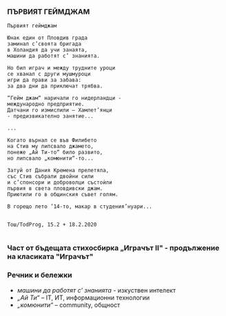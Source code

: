 ### ПЪРВИЯТ ГЕЙМДЖАМ
```
Първият геймджам

Юнак един от Пловдив града
заминал с’своята бригада
в Холандия да учи занаята,
машини да работят с’ знанията.

Но бил играч и между трудните уроци
се хванал с други мушмуроци
игри да прави за забава:
за два дни да приключат трябва.

“Гейм джам“ наричали го нидерландци -
международно предприятие.
Датчани го измислили – Хамлет’янци 
- предизвикателно занятие...

...

Когато върнал се във Филибето
на Стив му липсвало джамето,
понеже „Ай Ти-то“ било развито,
но липсвало „комюнити“-то...

Затуй от Дания Кремена прелетяла,
със Стив събрали двойни сили
и с’спонсори и доброволци състоѝли
първия в света пловдивски джам. 
Приютили го в общинския съвет голям.

В горещо лето ’14-то, макар в студения’нуари...


Тош/TodProg, 15.2 + 18.2.2020
 
```

### Част от бъдещата стихосбирка „Играчът II" - продължение на класиката "Играчът"

### Речник и бележки

* _машини да работят с’ знанията_ - изкуствен интелект
* _„Ай Ти“_ – IT, ИТ, информационни технологии<br>
* _„комюнити“_ – community, общност
